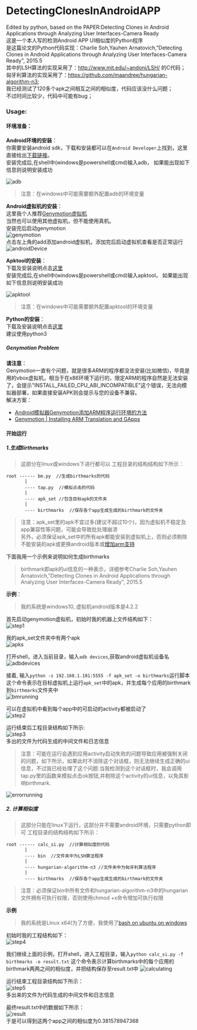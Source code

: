 # DetectingClonesInAndroidAPP
Edited by python, based on the PAPER:Detecting Clones in Android Applications through Analyzing User Interfaces-Camera Ready  
这是一个本人写的检测Android APP UI相似度的Python程序  
是这篇论文的Python代码实现：Charlie Soh,Yauhen Arnatovich,"Detecting Clones in Android Applications through Analyzing User Interfaces-Camera Ready", 2015.5  
其中的LSH算法的实现采用了：http://www.mit.edu/~andoni/LSH/ 的C代码；      
匈牙利算法的实现采用了：https://github.com/maandree/hungarian-algorithm-n3;     
我已经测试了120多个apk之间相互之间的相似度，代码应该没什么问题；      
不过时间比较少，代码中可能有bug；

### Usage:
#### 环境准备：
**Android环境的安装**：  
你需要安装android sdk，下载和安装都可以在`Android Developer`上找到，这里直接给出[下载链接](https://developer.android.com/studio/index.html)。  
安装完成后,在shell中(windows是powershell或cmd)输入adb， 如果能出现如下信息则说明安装成功  
  
![adb](/img/adb.PNG)
  
>注意：在windows中可能需要额外配置adb的环境变量

**Android虚拟机的安装**：  
这里我个人推荐[Genymotion虚拟机](https://www.genymotion.com/)  
当然也可以使用其他虚拟机，但不能使用真机。  
安装完后启动genymotion  
![genymotion](/img/genymotion.PNG)  
点击左上角的add添加android虚拟机，添加完后启动虚拟机查看是否正常运行  
![androidDevice](/img/androidDevice.PNG)

**Apktool的安装**：  
下载及安装说明点击[这里](https://ibotpeaches.github.io/Apktool/install/)  
安装完成后,在shell中(windows是powershell或cmd)输入apktool， 如果能出现如下信息则说明安装成功  
  
![apktool](/img/apktool.PNG)
>注意：在windows中可能需要额外配置apktool的环境变量

**Python的安装**：  
下载及安装说明点击[这里](https://www.python.org/downloads/)  
建议使用python3  


##### Genymotion Problem
**请注意**：  
Genymotion一直有个问题，就是很多ARM的程序都没法安装(比如微信)，毕竟是用的vbox虚拟机，相当于在x86环境下运行的，限定ARM的程序自然是无法安装了，会提示"INSTALL_FAILED_CPU_ABI_INCOMPATIBLE"这个错误，无法向模拟器部署，如果直接安装APK则会提示与您的设备不兼容。  
解决方案：  
* [Android模拟器Genymotion添加ARM程序运行环境的方法](http://blog.csdn.net/arex_efan/article/details/20008001)
* [Genymotion | Installing ARM Translation and GApps](https://forum.xda-developers.com/showthread.php?t=2528952)

#### 开始运行
##### 1.生成Birthmarks
>这部分在linux或windows下进行都可以
工程目录的结构结构如下所示：  
```
root ------ bm.py  //生成birthmarks的代码
       |
       ---- tap.py  //模拟点击的代码
       |
       ---- apk_set //包含目标apk的文件夹
       |
       ---- birthmarks  //保存各个app生成生成的birthmark的文件夹
```
>注意：apk_set里的apk不宜过多(建议不超过10个)，因为虚拟机不稳定及app兼容性等问题，可能会导致批处理崩溃  
>另外，必须保证apk_set中的所有apk都能安装到虚拟机上，否则必须剔除不能安装的apk或更换android版本或[增加arm支持](#genymotion-problem)  
  
下面我用一个示例来说明如何生成birthmarks  
>birthmark即apk的ui信息的一种表示，详细参考Charlie Soh,Yauhen Arnatovich,"Detecting Clones in Android Applications through Analyzing User Interfaces-Camera Ready", 2015.5  
  

**示例**：  
>我的系统是windows10, 虚拟机android版本是4.2.2  
  
首先启动genymotion虚拟机，初始时我的机器上文件结构如下：  
![step1](/img/step1.PNG)  
  
我的apk_set文件夹中有两个apk  
![apks](/img/apks.PNG)  
  
打开shell，进入当前目录，输入`adb devices`,获取android虚拟机设备名  
![adbdevices](/img/adbDevices.PNG)
  
接着, 输入`python -s 192.168.1.101:5555 -f apk_set -o birthmarks`运行脚本  
这个命令表示在目标虚拟机上运行`apk_set`中的apk，并生成每个应用的birthmark到`birthmarks`文件夹中  
![bmrunning](/img/bmRunning.PNG)  
  
可以在虚拟机中看到每个app中的可启动的activity都被启动了  
![step2](/img/step2.PNG)  
  
运行结束后工程目录结构如下所示:  
![step3](/img/step3.PNG)  
多出的文件为代码生成的中间文件和日志信息  
  
>注意：可能在运行会遇到应用activity启动失败的问题导致应用被强制关闭的问题，如下所示，如果此时不消除这个对话框，则无法继续生成正确的ui信息，不过我已经处理了这个问题:当我检测到这个对话框时，我会调用tap.py里的函数来模拟点击ok按钮,并剔除这个activity的ui信息，以免其影响birthmark.  
  
![errorrunning](/img/errorRunning.PNG)

##### 2. 计算相似度
>这部分只能在linux下运行，这部分并不需要android环境，只需要python即可
工程目录的结构结构如下所示：  
  
```
root ------ calc_si.py  //计算相似度的代码
       |
       ---- bin  //文件夹中为LSH算法程序
       |
       ---- hungarian-algorithm-n3 //文件夹中为匈牙利算法程序
       |
       ---- birthmarks  //保存各个app生成生成的birthmark的文件夹
```
>注意：必须保证bin中所有文件和hungarian-algorithm-n3中的hungarian文件拥有可执行权限，否则使用chmod +x命令增加可执行权限  
  
**示例**
>我的系统是Linux x64(为了方便，我使用了[bash on ubuntu on windows](https://msdn.microsoft.com/en-us/commandline/wsl/about])
  
初始时我的工程结构如下：  
![step4](/img/step4.PNG)
  
我们继续上面的示例，打开shell，进入工程目录，输入`python calc_si.py -f birthmarks -o result.txt` 
这个命令表示计算birthmarks中的每个应用的birthmark两两之间的相似度，并把结构保存至result.txt中
![calculating](/img/calculating.PNG)  
  
运行结束工程目录结构如下所示：  
![step5](/img/step5.PNG)  
多出来的文件为代码生成的中间文件和日志信息  
  
最终result.txt中的数据如下所示：  
![result](/img/resultExample.PNG)  
于是可以得到这两个app之间的相似度为0.381578947368

